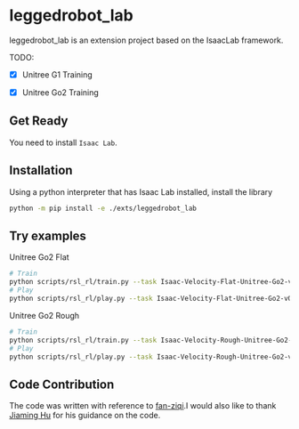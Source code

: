 # leggedrobot_lab

leggedrobot_lab is an extension project based on the IsaacLab framework. 

TODO:
- [x] Unitree G1 Training
- [x] Unitree Go2 Training



## Get Ready

You need to install `Isaac Lab`.

## Installation

Using a python interpreter that has Isaac Lab installed, install the library

```bash
python -m pip install -e ./exts/leggedrobot_lab
```

## Try examples

Unitree Go2 Flat

```bash
# Train
python scripts/rsl_rl/train.py --task Isaac-Velocity-Flat-Unitree-Go2-v0 --headless
# Play
python scripts/rsl_rl/play.py --task Isaac-Velocity-Flat-Unitree-Go2-v0
```

Unitree Go2 Rough

```bash
# Train
python scripts/rsl_rl/train.py --task Isaac-Velocity-Rough-Unitree-Go2-v0 --headless
# Play
python scripts/rsl_rl/play.py --task Isaac-Velocity-Rough-Unitree-Go2-v0
```



## Code Contribution
The code was written with reference to [fan-ziqi](https://github.com/fan-ziqi/robot_lab).I would also like to thank [Jiaming Hu](https://jih189.github.io/isaaclab_project) for his guidance on the code.

